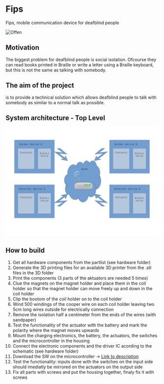 # Fips
Fips, mobile communication device for deafblind people

![Offen](https://github.com/HWuest/Fips/assets/101700554/03f06f5f-590f-4728-87d6-e03cab2cd4a7)

## Motivation
The biggest problem for deafblind people is social isolation.
Ofcourse they can read books printed in Braille or write a letter using a Braille keyboard, but this is not the same as talking with somebody.
## The aim of the project
is to provide a technical solution which allows deafblind people to talk with somebody as similar to a normal talk as possible. 
## System architecture - Top Level
![JPG image](assets/systemarchitecture.jpg)

## How to build

1. Get all hardware components from the partlist (see hardware folder)
2. Generate the 3D printing files for an available 3D printer from the .stl files in the 3D folder
3. Print the components (3 parts of the aktuators are needed 5 times)
4. Clue the magnets on the magnet holder and place them in the coil holder so that the magnet holder can move freely up and down in the coil holder
5. Clip the bootom of the coil holder on to the coil holder
6. Wind 500 windings of the cooper wire on each coil holder leaving two 5cm long wires outside for electrically connection
7. Remove the isolation half a centimeter from the ends of the wires (with sandpaper)
8. Test the functionality of the actuator with the battery and mark the polarity where the magnet moves upwards
9. Mount the charging electronics, the battery, the actuators, the switches and the microcontroller in the housing
10. Connect the electronic components and the driver IC acording to the schematic (see hardware folder)
11. Download the SW on the microcontroller -> [Link to description](bin/Readme.md)
12. Test the functionality: inputs done with the switches on the input side should imediatly be mirrored on the actuators on the output side
13. Fix all parts with screws and put the housing together, finaly fix it with screws


    
